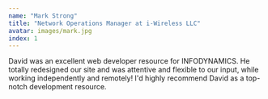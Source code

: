```yaml
---
name: "Mark Strong"
title: "Network Operations Manager at i-Wireless LLC"
avatar: images/mark.jpg
index: 1
---
```

David was an excellent web developer resource for INFODYNAMICS. He totally redesigned our site and was attentive and flexible to our input, while working independently and remotely! I'd highly recommend David as a top-notch development resource.
